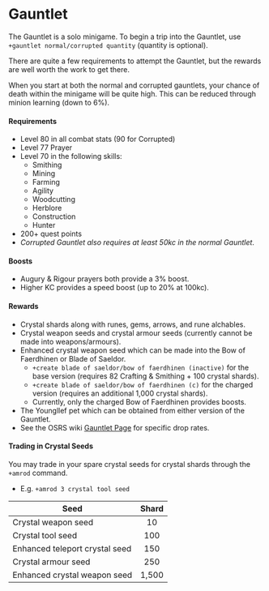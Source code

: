 # Gauntlet

The Gauntlet is a solo minigame. To begin a trip into the Gauntlet, use `+gauntlet normal/corrupted quantity` (quantity is optional).

There are quite a few requirements to attempt the Gauntlet, but the rewards are well worth the work to get there.

When you start at both the normal and corrupted gauntlets, your chance of death within the minigame will be quite high. This can be reduced through minion learning (down to 6%).

#### Requirements

* Level 80 in all combat stats (90 for Corrupted)
* Level 77 Prayer
* Level 70 in the following skills:
  * Smithing
  * Mining
  * Farming
  * Agility
  * Woodcutting
  * Herblore
  * Construction
  * Hunter
* 200+ quest points
* _Corrupted Gauntlet also requires at least 50kc in the normal Gauntlet_.

#### Boosts

* Augury & Rigour prayers both provide a 3% boost.
* Higher KC provides a speed boost (up to 20% at 100kc).

#### Rewards

* Crystal shards along with runes, gems, arrows, and rune alchables.
* Crystal weapon seeds and crystal armour seeds (currently cannot be made into weapons/armours).
* Enhanced crystal weapon seed which can be made into the Bow of Faerdhinen or Blade of Saeldor.
  * `+create blade of saeldor/bow of faerdhinen (inactive)` for the base version (requires 82 Crafting & Smithing + 100 crystal shards).
  * `+create blade of saeldor/bow of faerdhinen (c)` for the charged version (requires an additional 1,000 crystal shards).
  * Currently, only the charged Bow of Faerdhinen provides boosts.
* The Youngllef pet which can be obtained from either version of the Gauntlet.
* See the OSRS wiki [Gauntlet Page](https://oldschool.runescape.wiki/w/The\_Gauntlet) for specific drop rates.

#### Trading in Crystal Seeds

You may trade in your spare crystal seeds for crystal shards through the `+amrod` command.

* E.g. `+amrod 3 crystal tool seed`

| **Seed**                       | **Shard** |
| ------------------------------ | :-------: |
| Crystal weapon seed            |     10    |
| Crystal tool seed              |    100    |
| Enhanced teleport crystal seed |    150    |
| Crystal armour seed            |    250    |
| Enhanced crystal weapon seed   |   1,500   |
